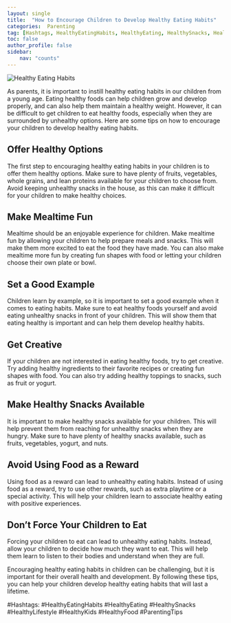 ```yaml
---
layout: single
title:  "How to Encourage Children to Develop Healthy Eating Habits"
categories:  Parenting
tag: [Hashtags, HealthyEatingHabits, HealthyEating, HealthySnacks, HealthyLifestyle, HealthyKids, HealthyFood, ParentingTips, ]
toc: false
author_profile: false
sidebar:
    nav: "counts"
---
```

    
![Healthy Eating Habits](https://images.pexels.com/photos/415829/pexels-photo-415829.jpeg?auto=compress&cs=tinysrgb&dpr=2&h=650&w=940)

As parents, it is important to instill healthy eating habits in our children from a young age. Eating healthy foods can help children grow and develop properly, and can also help them maintain a healthy weight. However, it can be difficult to get children to eat healthy foods, especially when they are surrounded by unhealthy options. Here are some tips on how to encourage your children to develop healthy eating habits.

## Offer Healthy Options

The first step to encouraging healthy eating habits in your children is to offer them healthy options. Make sure to have plenty of fruits, vegetables, whole grains, and lean proteins available for your children to choose from. Avoid keeping unhealthy snacks in the house, as this can make it difficult for your children to make healthy choices.

## Make Mealtime Fun

Mealtime should be an enjoyable experience for children. Make mealtime fun by allowing your children to help prepare meals and snacks. This will make them more excited to eat the food they have made. You can also make mealtime more fun by creating fun shapes with food or letting your children choose their own plate or bowl.

## Set a Good Example

Children learn by example, so it is important to set a good example when it comes to eating habits. Make sure to eat healthy foods yourself and avoid eating unhealthy snacks in front of your children. This will show them that eating healthy is important and can help them develop healthy habits.

## Get Creative

If your children are not interested in eating healthy foods, try to get creative. Try adding healthy ingredients to their favorite recipes or creating fun shapes with food. You can also try adding healthy toppings to snacks, such as fruit or yogurt.

## Make Healthy Snacks Available

It is important to make healthy snacks available for your children. This will help prevent them from reaching for unhealthy snacks when they are hungry. Make sure to have plenty of healthy snacks available, such as fruits, vegetables, yogurt, and nuts.

## Avoid Using Food as a Reward

Using food as a reward can lead to unhealthy eating habits. Instead of using food as a reward, try to use other rewards, such as extra playtime or a special activity. This will help your children learn to associate healthy eating with positive experiences.

## Don’t Force Your Children to Eat

Forcing your children to eat can lead to unhealthy eating habits. Instead, allow your children to decide how much they want to eat. This will help them learn to listen to their bodies and understand when they are full.

Encouraging healthy eating habits in children can be challenging, but it is important for their overall health and development. By following these tips, you can help your children develop healthy eating habits that will last a lifetime.

#Hashtags:
#HealthyEatingHabits #HealthyEating #HealthySnacks #HealthyLifestyle #HealthyKids #HealthyFood #ParentingTips